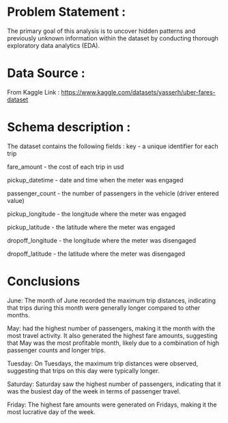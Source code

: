  # Problem Statement :
 The primary goal of this analysis is to uncover hidden patterns and previously unknown information within the dataset by conducting thorough exploratory data analytics 
 (EDA).
 
 # Data Source :
 From Kaggle 
 Link : https://www.kaggle.com/datasets/yasserh/uber-fares-dataset
 
 # Schema description :
 The dataset contains the following fields :
 key - a unique identifier for each trip
 
 fare_amount - the cost of each trip in usd
 
 pickup_datetime - date and time when the meter was engaged
 
 passenger_count - the number of passengers in the vehicle (driver entered value)
 
 pickup_longitude - the longitude where the meter was engaged
 
 pickup_latitude - the latitude where the meter was engaged
 
 dropoff_longitude - the longitude where the meter was disengaged
 
 dropoff_latitude - the latitude where the meter was disengaged

 # Conclusions
 June: The month of June recorded the maximum trip distances, indicating that trips during this month were generally longer compared to other months. 
 
 May: had the highest number of passengers, making it the month with the most travel activity. It also generated the highest fare amounts, suggesting that May was 
 the most profitable month, likely due to a combination of high passenger counts and longer trips.

 Tuesday: On Tuesdays, the maximum trip distances were observed, suggesting that trips on this day were typically longer.

 Saturday: Saturday saw the highest number of passengers, indicating that it was the busiest day of the week in terms of passenger travel.

 Friday: The highest fare amounts were generated on Fridays, making it the most lucrative day of the week.
